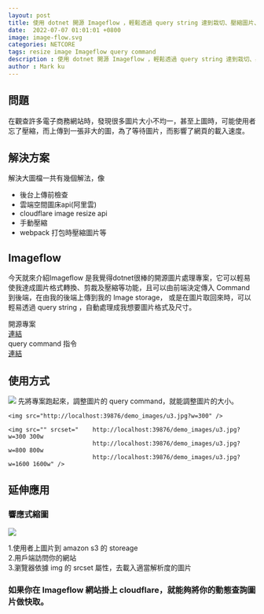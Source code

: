 ```yaml
---
layout: post
title: 使用 dotnet 開源 Imageflow ，輕鬆透過 query string 達到栽切、壓縮圖片、浮水印及格式轉換
date:  2022-07-07 01:01:01 +0800
image: image-flow.svg
categories: NETCORE
tags: resize image Imageflow query command
description : 使用 dotnet 開源 Imageflow ，輕鬆透過 query string 達到栽切、壓縮圖片、浮水印及格式轉換
author : Mark ku
---
```

## 問題
在觀查許多電子商務網站時，發現很多圖片大小不均一，甚至上圖時，可能使用者忘了壓縮，而上傳到一張非大的圖，為了等待圖片，而影響了網頁的載入速度。

## 解決方案
解決大圖檔一共有幾個解法，像
* 後台上傳前檢查
* 雲端空間圖床api(阿里雲)
* cloudflare image resize api 
* 手動壓縮
* webpack 打包時壓縮圖片等 

## Imageflow
今天就來介紹Imageflow 是我覺得dotnet很棒的開源圖片處理專案，它可以輕易使我達成圖片格式轉換、剪裁及壓縮等功能，且可以由前端決定傳入 Command 到後端，在由我的後端上傳到我的 Image storage，
或是在圖片取回來時，可以輕易透過 query string ，自動處理成我想要圖片格式及尺寸。  

開源專案  
[連結](https://github.com/imazen/imageflow-dotnet)  
query command 指令   
[連結](https://docs.imageflow.io/querystring/transforms.html)  
## 使用方式
![](https://camo.githubusercontent.com/eac2ee518c905a3a81dda7dd3e6973604dd9eca4e35b22f9c2752c3295202409/68747470733a2f2f7777772e696d616765666c6f772e696f2f696d616765732f656469742d75726c2e676966)
先將專案跑起來，調整圖片的 query command，就能調整圖片的大小。

```
<img src="http://localhost:39876/demo_images/u3.jpg?w=300" />

<img src="" srcset="    http://localhost:39876/demo_images/u3.jpg?w=300 300w
                        http://localhost:39876/demo_images/u3.jpg?w=800 800w
                        http://localhost:39876/demo_images/u3.jpg?w=1600 1600w" />
```

## 延伸應用
### 響應式縮圖
![](https://i.imgur.com/t5DYnIB.png)

1.使用者上圖片到 amazon s3 的 storeage  
2.用戶端訪問你的網站  
3.瀏覽器依據 img 的 srcset 屬性，去載入適當解析度的圖片  

### 如果你在 Imageflow 網站掛上 cloudflare，就能夠將你的動態查詢圖片做快取。